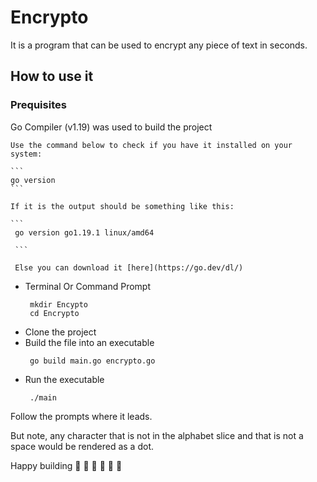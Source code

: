 # Encrypto
It is a program that can be used to encrypt any piece of text in seconds.

## How to use it
### Prequisites
 Go Compiler (v1.19) was used to build the project
 
    Use the command below to check if you have it installed on your system:
    
    ```
    go version
    ```
    
    If it is the output should be something like this:
    
    ```    
     go version go1.19.1 linux/amd64
     
     ```
     
     Else you can download it [here](https://go.dev/dl/)
     
- Terminal Or Command Prompt
    ```
     mkdir Encypto
     cd Encrypto
     ```
- Clone the project
- Build the file into an executable
    ```
     go build main.go encrypto.go
     ```
- Run the executable
    ```
     ./main
     ```


Follow the prompts where it leads.

But note, any character that is not in the alphabet slice and that is not a space would be rendered as a dot.

Happy building 🥳 🥳 🥳 🥳 🥳 🥳

